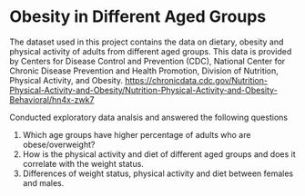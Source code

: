 # Obesity in Different Aged Groups

The dataset used in this project contains the data on dietary, obesity and physical activity of adults from different aged groups. This data is provided by Centers for Disease Control and Prevention (CDC), National Center for Chronic Disease Prevention and Health Promotion, Division of Nutrition, Physical Activity, and Obesity.
https://chronicdata.cdc.gov/Nutrition-Physical-Activity-and-Obesity/Nutrition-Physical-Activity-and-Obesity-Behavioral/hn4x-zwk7

Conducted exploratory data analsis and answered the following questions
1. Which age groups have higher percentage of adults who are obese/overweight?
2. How is the physical activity and diet of different aged groups and does it correlate with the weight status.
3. Differences of weight status, physical activity and diet between females and males.
